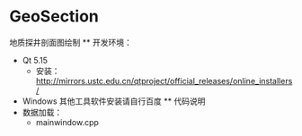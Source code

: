 # GeoSection
地质探井剖面图绘制
** 开发环境：
 * Qt 5.15 
   * 安装： http://mirrors.ustc.edu.cn/qtproject/official_releases/online_installers/
 * Windows 其他工具软件安装请自行百度
** 代码说明
  * 数据加载：
    * mainwindow.cpp
    

